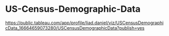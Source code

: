 # US-Census-Demographic-Data

https://public.tableau.com/app/profile/liad.daniel/viz/USCensusDemographicData_16664659073280/USCensusDemographicData?publish=yes
